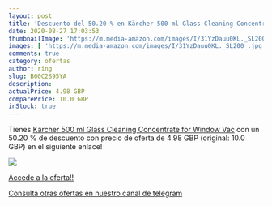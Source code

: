 ```yaml
---
layout: post
title: 'Descuento del 50.20 % en Kärcher 500 ml Glass Cleaning Concentrat'
date: 2020-08-27 17:03:53
thumbnailImage: 'https://m.media-amazon.com/images/I/31YzDauu0KL._SL200_.jpg'
images: [ 'https://m.media-amazon.com/images/I/31YzDauu0KL._SL200_.jpg' ]
comments: true
category: ofertas
author: ring
slug: B00C2S95YA
description:
actualPrice: 4.98 GBP
comparePrice: 10.0 GBP
inStock: true
---
```


Tienes [Kärcher 500 ml Glass Cleaning Concentrate for Window Vac](https://www.amazon.com/dp/B00C2S95YA/?tag=redken08-20) con un 50.20 % de descuento con precio de oferta de 4.98 GBP (original: 10.0 GBP) en el siguiente enlace!

[![](https://m.media-amazon.com/images/I/31YzDauu0KL._SL200_.jpg)](https://www.amazon.com/dp/B00C2S95YA/?tag=redken08-20)

[Accede a la oferta!!](https://www.amazon.com/dp/B00C2S95YA/?tag=redken08-20)

[Consulta otras ofertas en nuestro canal de telegram](https://t.me/s/ofertas25)
